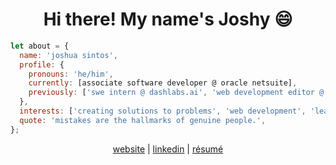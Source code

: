 <h1 align="center">Hi there! My name's Joshy 😄 </h1>
    
```javascript
let about = {
  name: 'joshua sintos',
  profile: {
    pronouns: 'he/him',
    currently: [associate software developer @ oracle netsuite],
    previously: ['swe intern @ dashlabs.ai', 'web development editor @ ad astra', 'information systems @ dls-csb']
  },
  interests: ['creating solutions to problems', 'web development', 'learning new things'],
  quote: 'mistakes are the hallmarks of genuine people.',
};
```

<p align="center">
    <a href="https://jsintos.github.io/" target="_blank">website</a> |
    <a href="https://www.linkedin.com/in/sintosjm/" target="_blank">linkedin</a> |
    <a href="https://drive.google.com/file/d/1q1xZB5UFz6T5qW5HmYuJx_nY3dQKSxVN/view?usp=sharing" target="_blank">résumé</a>
</p>

